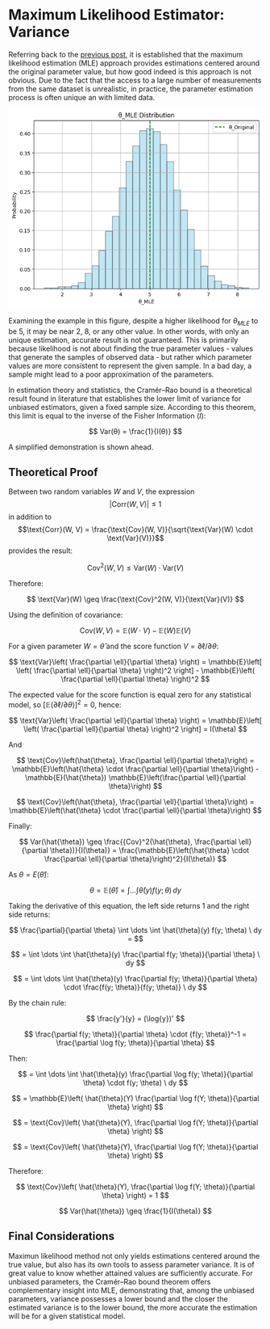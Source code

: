 # Maximum Likelihood Estimator: Variance

Referring back to the [previous post](https://github.com/MSegalaEQ/mle-simulation-and-analysis), it is established that the maximum likelihood estimation (MLE) approach provides estimations centered around the original parameter value, but how good indeed is this approach is not obvious. Due to the fact that the access to a large number of measurements from the same dataset is unrealistic, in practice, the parameter estimation process is often unique an with limited data.

![MLE expected value approximation with simulated data](https://github.com/MSegalaEQ/mle-simulation-and-analysis/raw/main/multiple-sample-result.png)

Examining the example in this figure, despite a higher likelihood for $`θ_{MLE}`$ to be 5, it may be near 2, 8, or any other value. In other words, with only an unique estimation, accurate result is not guaranteed. This is primarily because likelihood is not about finding the true parameter values - values that generate the samples of observed data - but rather which parameter values are more consistent to represent the given sample. In a bad day, a sample might lead to a poor approximation of the parameters.

In estimation theory and statistics, the Cramér–Rao bound is a theoretical result found in literature that establishes the lower limit of variance for unbiased estimators, given a fixed sample size. According to this theorem, this limit is equal to the inverse of the Fisher Information ($I$):

$$
Var(θ) = \frac{1}{I(θ)}
$$

A simplified demonstration is shown ahead.

## Theoretical Proof

Between two random variables $W$ and $V$, the expression
$$|\text{Corr}(W, V)| \leq 1$$
in addition to 
$$\text{Corr}(W, V) = \frac{\text{Cov}(W, V)}{\sqrt{\text{Var}(W) \cdot \text{Var}(V)}}$$
provides the result:

$$
\text{Cov}^2(W, V) \leq \text{Var}(W) \cdot \text{Var}(V)
$$

Therefore:

$$
\text{Var}(W) \geq \frac{\text{Cov}^2(W, V)}{\text{Var}(V)}
$$

Using the definition of covariance:

$$
\text{Cov}(W, V) = \mathbb{E}(W \cdot V) - \mathbb{E}(W)\mathbb{E}(V)
$$

For a given parameter $W = \hat{\theta}$ and the score function $V = {\partial \ell}/{\partial \theta}$:

$$
\text{Var}\left( \frac{\partial \ell}{\partial \theta} \right) = \mathbb{E}\left[ \left( \frac{\partial \ell}{\partial \theta} \right)^2 \right] - \mathbb{E}\left( \frac{\partial \ell}{\partial \theta} \right)^2
$$

The expected value for the score function is equal zero for any statistical model, so $\left[ \mathbb{E}\left( {\partial \ell}/{\partial \theta} \right) \right]^2 = 0$, hence:

$$
\text{Var}\left( \frac{\partial \ell}{\partial \theta} \right) = \mathbb{E}\left[ \left( \frac{\partial \ell}{\partial \theta} \right)^2 \right] = I(\theta)
$$

And

$$
\text{Cov}\left(\hat{\theta}, \frac{\partial \ell}{\partial \theta}\right) = \mathbb{E}\left(\hat{\theta} \cdot \frac{\partial \ell}{\partial \theta}\right) - \mathbb{E}(\hat{\theta}) \mathbb{E}\left(\frac{\partial \ell}{\partial \theta}\right)
$$

$$
\text{Cov}\left(\hat{\theta}, \frac{\partial \ell}{\partial \theta}\right) = \mathbb{E}\left(\hat{\theta} \cdot \frac{\partial \ell}{\partial \theta}\right)
$$

Finally:

$$
Var(\hat{\theta}) \geq \frac{{Cov}^2(\hat{\theta}, \frac{\partial \ell}{\partial \theta})}{I(\theta)} = \frac{\mathbb{E}\left(\hat{\theta} \cdot \frac{\partial \ell}{\partial \theta}\right)^2}{I(\theta)}
$$

As $\theta = E(\hat{\theta})$:

$$
\theta = \mathbb{E}(\hat{\theta}) = \int \dots \int \hat{\theta}(y) f(y; \theta) \, dy
$$

Taking the derivative of this equation, the left side returns 1 and the right side returns:

$$
\frac{\partial}{\partial \theta} \int \dots \int \hat{\theta}(y) f(y; \theta) \ dy =
$$

$$
= \int \dots \int \hat{\theta}(y) \frac{\partial f(y; \theta)}{\partial \theta} \ dy
$$

$$
= \int \dots \int \hat{\theta}(y) \frac{\partial f(y; \theta)}{\partial \theta} \cdot \frac{f(y; \theta)}{f(y; \theta)} \ dy
$$

By the chain rule:

$$
\frac{y'}{y} = (\log{y})'
$$

$$
\frac{\partial f(y; \theta)}{\partial \theta} \cdot {f(y; \theta)}^-1 = \frac{\partial \log f(y; \theta)}{\partial \theta}
$$

Then:

$$
= \int \dots \int \hat{\theta}(y) \frac{\partial \log f(y; \theta)}{\partial \theta} \cdot f(y; \theta) \ dy
$$

$$
= \mathbb{E}\left( \hat{\theta}(Y) \frac{\partial \log f(Y; \theta)}{\partial \theta} \right)
$$

$$
= \text{Cov}\left( \hat{\theta}(Y), \frac{\partial \log f(Y; \theta)}{\partial \theta} \right)
$$

$$
= \text{Cov}\left( \hat{\theta}(Y), \frac{\partial \log f(Y; \theta)}{\partial \theta} \right)
$$

Therefore:

$$
\text{Cov}\left( \hat{\theta}(Y), \frac{\partial \log f(Y; \theta)}{\partial \theta} \right) = 1
$$

$$
Var(\hat{\theta}) \geq \frac{1}{I(\theta)}
$$

## Final Considerations

Maximun likelihood method not only yields estimations centered around the true value, but also has its own tools to assess parameter variance. It is of great value to know whether attained values are sufficiently accurate. For unbiased parameters, the Cramér–Rao bound theorem offers complementary insight into MLE, demonstrating that, among the unbiased parameters, variance possesses a lower bound and the closer the estimated variance is to the lower bound, the more accurate the estimation will be for a given statistical model.
